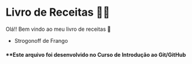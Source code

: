 # Livro de Receitas :man_cook:

Olá!! Bem vindo ao meu livro de receitas :wave:

- Strogonoff de Frango

#### **Este arquivo foi desenvolvido no Curso de Introdução ao Git/GitHub
